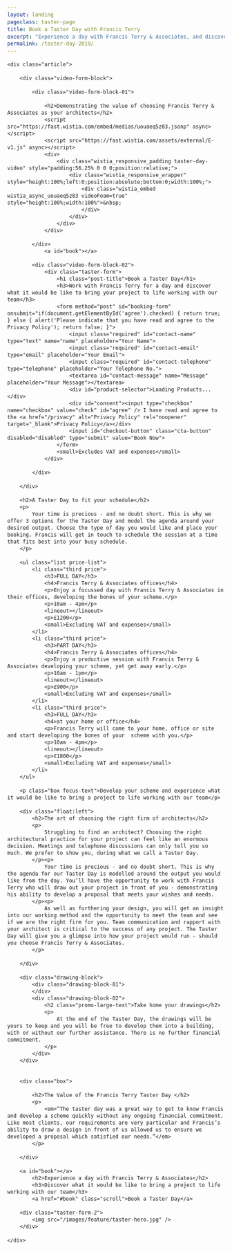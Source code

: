 ```yaml
---
layout: landing
pageclass: taster-page
title: Book a Taster Day with Francis Terry
excerpt: "Experience a day with Francis Terry & Associates, and discover what it would be like to bring a project to life working with our team."
permalink: /taster-day-2019/
---
```

<div class="wrapper taster-day">

	<div class="article">
			
		<div class="video-form-block">
		
			<div class="video-form-block-01">	
				
				<h2>Demonstrating the value of choosing Francis Terry & Associates as your architects</h2>
				<script src="https://fast.wistia.com/embed/medias/uouaeq5z83.jsonp" async></script>
				<script src="https://fast.wistia.com/assets/external/E-v1.js" async></script>
				<div>
					<div class="wistia_responsive_padding taster-day-video" style="padding:56.25% 0 0 0;position:relative;">
						<div class="wistia_responsive_wrapper" style="height:100%;left:0;position:absolute;bottom:0;width:100%;">
							<div class="wistia_embed wistia_async_uouaeq5z83 videoFoam=true" style="height:100%;width:100%">&nbsp;
							</div>
						</div>
					</div>
				</div>				
			
			</div>
				<a id="book"></a>
			
			<div class="video-form-block-02">
				<div class="taster-form">
					<h1 class="post-title">Book a Taster Day</h1>
					<h3>Work with Francis Terry for a day and discover what it would be like to bring your project to life working with our team</h3>
					<form method="post" id="booking-form" onsubmit="if(document.getElementById('agree').checked) { return true; } else { alert('Please indicate that you have read and agree to the Privacy Policy'); return false; }">
					    <input class="required" id="contact-name" type="text" name="name" placeholder="Your Name">
					    <input class="required" id="contact-email" type="email" placeholder="Your Email">
						<input class="required" id="contact-telephone" type="telephone" placeholder="Your Telephone No.">
					    <textarea id="contact-message" name="Message" placeholder="Your Message"></textarea>
						<div id="product-selector">Loading Products...</div>
						<div id="consent"><input type="checkbox" name="checkbox" value="check" id="agree" /> I have read and agree to the <a href="/privacy" alt="Privacy Policy" rel="noopener" target="_blank">Privacy Policy</a></div>
					    <input id="checkout-button" class="cta-button" disabled="disabled" type="submit" value="Book Now">
					</form>
					<small>Excludes VAT and expenses</small>
				</div>
				
			</div>
			
		</div>
				
		<h2>A Taster Day to fit your schedule</h2>
		<p>
			Your time is precious - and no doubt short. This is why we offer 3 options for the Taster Day and model the agenda around your desired output. Choose the type of day you would like and place your booking. Francis will get in touch to schedule the session at a time that fits best into your busy schedule.  
		</p>

		<ul class="list price-list">
			<li class="third price">
				<h3>FULL DAY</h3>
				<h4>Francis Terry & Associates offices</h4>
				<p>Enjoy a focussed day with Francis Terry & Associates in their offices, developing the bones of your scheme.</p>
				<p>10am - 4pm</p>
				<lineout></lineout>
				<p>£1200</p>
				<small>Excluding VAT and expenses</small>
			</li>
			<li class="third price">
				<h3>PART DAY</h3>
				<h4>Francis Terry & Associates offices</h4>
				<p>Enjoy a productive session with Francis Terry & Associates developing your scheme, yet get away early.</p>
				<p>10am - 1pm</p>
				<lineout></lineout>
				<p>£900</p>
				<small>Excluding VAT and expenses</small>
			</li>
			<li class="third price">
				<h3>FULL DAY</h3>
				<h4>at your home or office</h4>
				<p>Francis Terry will come to your home, office or site and start developing the bones of your  scheme with you.</p>
				<p>10am - 4pm</p>
				<lineout></lineout>
				<p>£1800</p>
				<small>Excluding VAT and expenses</small>
			</li>
		</ul>
			
		<p class="box focus-text">Develop your scheme and experience what it would be like to bring a project to life working with our team</p>
		
		<div class="float:left">
			<h2>The art of choosing the right firm of architects</h2>
			<p>
				Struggling to find an architect? Choosing the right architectural practice for your project can feel like an enormous decision. Meetings and telephone discussions can only tell you so much. We prefer to show you, during what we call a Taster Day.
			</p><p>
				Your time is precious - and no doubt short. This is why the agenda for our Taster Day is modelled around the output you would  like from the day. You’ll have the opportunity to work with Francis Terry who will draw out your project in front of you - demonstrating his ability to develop a proposal that meets your wishes and needs. 
			</p><p>
				As well as furthering your design, you will get an insight into our working method and the opportunity to meet the team and see if we are the right firm for you. Team communication and rapport with your architect is critical to the success of any project. The Taster Day will give you a glimpse into how your project would run - should you choose Francis Terry & Associates. 
			</p>
		
		</div>
		
		<div class="drawing-block">
			<div class="drawing-block-01">
			</div>
			<div class="drawing-block-02">
				<h2 class="promo-large-text">Take home your drawings</h2>
				<p>
					At the end of the Taster Day, the drawings will be yours to keep and you will be free to develop them into a building, with or without our further assistance. There is no further financial commitment.
				</p>
			</div>
		</div>
			
		
		<div class="box">

			<h2>The Value of the Francis Terry Taster Day </h2>
			<p>
				<em>“The taster day was a great way to get to know Francis and develop a scheme quickly without any ongoing financial commitment. Like most clients, our requirements are very particular and Francis’s ability to draw a design in front of us allowed us to ensure we developed a proposal which satisfied our needs.”</em>
			</p>
				
		</div>
			
		<a id="book"></a>
			<h2>Experience a day with Francis Terry & Associates</h2>
			<h3>Discover what it would be like to bring a project to life working with our team</h3>
			<a href="#book" class="scroll">Book a Taster Day</a>
			
		<div class="taster-form-2">
			<img src="/images/feature/taster-hero.jpg" />
		</div>
			
	</div>
	
</div>

<script type="text/javascript">
    var api_url = '{{ site.data.api.url | default: "https://ftanda.co.uk/api" }}';
    var api_stripe_key = '{{ site.data.api.stripe_key | pk_test_UeSvUeIabOSxYzN6b4QejXoi }}';
</script>
<script src="https://checkout.stripe.com/checkout.js"></script>
<script src="/js/stripe/index.js?{{ site.time | date: '%s%N' }}" type="text/javascript"></script>